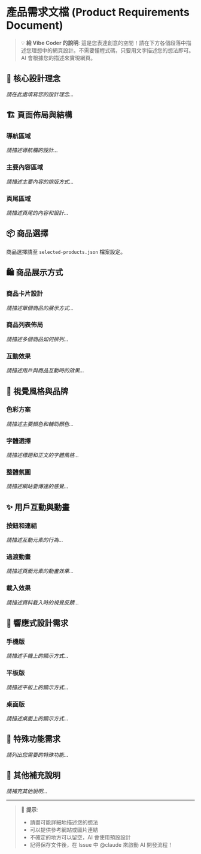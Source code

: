 # 產品需求文檔 (Product Requirements Document)

> 💡 **給 Vibe Coder 的說明**: 這是您表達創意的空間！請在下方各個段落中描述您理想中的網頁設計。不需要懂程式碼，只要用文字描述您的想法即可。AI 會根據您的描述來實現網頁。

## 🎯 核心設計理念

<!-- 請在這裡描述您的網站的核心理念和目標受眾 -->
<!-- 範例：我想要一個極簡風格的精品購物網站，目標客群是追求品質生活的都市白領 -->

*請在此處填寫您的設計理念...*

## 🏗️ 頁面佈局與結構

<!-- 請描述您希望的頁面佈局 -->
<!-- 範例：頂部要有簡潔的導航欄，主體區域採用網格布局展示商品，底部要有聯絡資訊 -->

### 導航區域
*請描述導航欄的設計...*

### 主要內容區域
*請描述主要內容的排版方式...*

### 頁尾區域
*請描述頁尾的內容和設計...*

## 📦 商品選擇

<!-- 商品選擇已移至 selected-products.json 檔案 -->
<!-- 請編輯 selected-products.json 來選擇您想要展示的商品 -->

商品選擇請至 `selected-products.json` 檔案設定。

## 🛍️ 商品展示方式

<!-- 請描述您希望如何展示商品 -->
<!-- 範例：每個商品用卡片展示，滑鼠懸停時有輕微放大效果，顯示商品圖片、名稱和價格 -->

### 商品卡片設計
*請描述單個商品的展示方式...*

### 商品列表佈局
*請描述多個商品如何排列...*

### 互動效果
*請描述用戶與商品互動時的效果...*

## 🎨 視覺風格與品牌

<!-- 請描述您期望的視覺風格 -->
<!-- 範例：使用柔和的粉色系，搭配圓角設計，營造溫暖友善的感覺 -->

### 色彩方案
*請描述主要顏色和輔助顏色...*

### 字體選擇
*請描述標題和正文的字體風格...*

### 整體氛圍
*請描述網站要傳達的感覺...*

## ✨ 用戶互動與動畫

<!-- 請描述您希望的互動效果和動畫 -->
<!-- 範例：按鈕點擊時有漣漪效果，頁面載入時商品卡片依次淡入 -->

### 按鈕和連結
*請描述互動元素的行為...*

### 過渡動畫
*請描述頁面元素的動畫效果...*

### 載入效果
*請描述資料載入時的視覺反饋...*

## 📱 響應式設計需求

<!-- 請描述在不同設備上的顯示需求 -->
<!-- 範例：手機上商品改為單列顯示，平板上顯示兩列，桌面顯示四列 -->

### 手機版
*請描述手機上的顯示方式...*

### 平板版
*請描述平板上的顯示方式...*

### 桌面版
*請描述桌面上的顯示方式...*

## 🎯 特殊功能需求

<!-- 如果有特殊功能需求，請在這裡描述 -->
<!-- 範例：需要商品搜索功能、價格篩選功能、商品詳情彈窗等 -->

*請列出您需要的特殊功能...*

## 💬 其他補充說明

<!-- 任何其他想法或參考資料都可以寫在這裡 -->

*請補充其他說明...*

---

> 📌 **提示**: 
> - 請盡可能詳細地描述您的想法
> - 可以提供參考網站或圖片連結
> - 不確定的地方可以留空，AI 會使用預設設計
> - 記得保存文件後，在 Issue 中 @claude 來啟動 AI 開發流程！